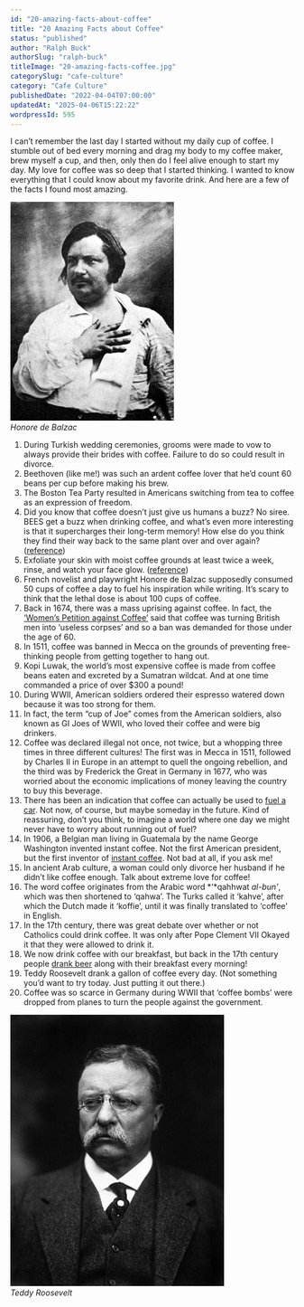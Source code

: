 ```yaml
---
id: "20-amazing-facts-about-coffee"
title: "20 Amazing Facts about Coffee"
status: "published"
author: "Ralph Buck"
authorSlug: "ralph-buck"
titleImage: "20-amazing-facts-coffee.jpg"
categorySlug: "cafe-culture"
category: "Cafe Culture"
publishedDate: "2022-04-04T07:00:00"
updatedAt: "2025-04-06T15:22:22"
wordpressId: 595
---
```


I can’t remember the last day I started without my daily cup of coffee. I stumble out of bed every morning and drag my body to my coffee maker, brew myself a cup, and then, only then do I feel alive enough to start my day. My love for coffee was so deep that I started thinking. I wanted to know everything that I could know about my favorite drink. And here are a few of the facts I found most amazing.

![Honore de Balzac](balzac1.jpg)  
*Honore de Balzac*

1.  During Turkish wedding ceremonies, grooms were made to vow to always provide their brides with coffee. Failure to do so could result in divorce.
2.  Beethoven (like me!) was such an ardent coffee lover that he’d count 60 beans per cup before making his brew.
3.  The Boston Tea Party resulted in Americans switching from tea to coffee as an expression of freedom.
4.  Did you know that coffee doesn’t just give us humans a buzz? No siree. BEES get a buzz when drinking coffee, and what’s even more interesting is that it supercharges their long-term memory! How else do you think they find their way back to the same plant over and over again? ([reference](https://www.nationalgeographic.com/science/article/130308-bees-caffeine-animal-behavior-science))
5.  Exfoliate your skin with moist coffee grounds at least twice a week, rinse, and watch your face glow. ([reference](https://www.sheknows.com/living/articles/956905/how-to-make-your-own-exfoliating-scrub-2/))
6.  French novelist and playwright Honore de Balzac supposedly consumed 50 cups of coffee a day to fuel his inspiration while writing. It’s scary to think that the lethal dose is about 100 cups of coffee.
7.  Back in 1674, there was a mass uprising against coffee. In fact, the [‘Women’s Petition against Coffee’](/the-coffee-house-a-history/) said that coffee was turning British men into ‘useless corpses’ and so a ban was demanded for those under the age of 60.
8.  In 1511, coffee was banned in Mecca on the grounds of preventing free-thinking people from getting together to hang out.
9.  Kopi Luwak, the world’s most expensive coffee is made from coffee beans eaten and excreted by a Sumatran wildcat. And at one time commanded a price of over $300 a pound!
10.  During WWII, American soldiers ordered their espresso watered down because it was too strong for them.
11.  In fact, the term “cup of Joe” comes from the American soldiers, also known as GI Joes of WWII, who loved their coffee and were big drinkers.
12.  Coffee was declared illegal not once, not twice, but a whopping three times in three different cultures! The first was in Mecca in 1511, followed by Charles II in Europe in an attempt to quell the ongoing rebellion, and the third was by Frederick the Great in Germany in 1677, who was worried about the economic implications of money leaving the country to buy this beverage.
13.  There has been an indication that coffee can actually be used to [fuel a car](/chicken-john-coffee-achiever/). Not now, of course, but maybe someday in the future. Kind of reassuring, don’t you think, to imagine a world where one day we might never have to worry about running out of fuel?
14.  In 1906, a Belgian man living in Guatemala by the name George Washington invented instant coffee. Not the first American president, but the first inventor of [instant coffee](/the-history-of-instant-coffee/). Not bad at all, if you ask me!
15.  In ancient Arab culture, a woman could only divorce her husband if he didn’t like coffee enough. Talk about extreme love for coffee!
16.  The word coffee originates from the Arabic word *‘*qahhwat *al-bun’*, which was then shortened to ‘qahwa’. The Turks called it ‘kahve’, after which the Dutch made it ‘koffie’, until it was finally translated to ‘coffee’ in English.
17.  In the 17th century, there was great debate over whether or not Catholics could drink coffee. It was only after Pope Clement VII Okayed it that they were allowed to drink it.
18.  We now drink coffee with our breakfast, but back in the 17th century people [drank beer](/before-there-was-tea-there-was-coffee/) along with their breakfast every morning!
19.  Teddy Roosevelt drank a gallon of coffee every day. (Not something you’d want to try today. Just putting it out there.)
20.  Coffee was so scarce in Germany during WWII that ‘coffee bombs’ were dropped from planes to turn the people against the government.

![Teddy Roosevelt](teddy-roosevelt.jpg)  
*Teddy Roosevelt*
